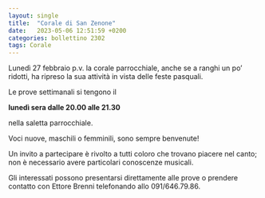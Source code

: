 ```yaml
---
layout: single
title:  "Corale di San Zenone"
date:   2023-05-06 12:51:59 +0200
categories: bollettino 2302
tags: Corale
---
```


Lunedì 27 febbraio p.v. la corale parrocchiale, anche se a ranghi un po’ ridotti, ha ripreso la sua attività in vista delle feste pasquali.

Le prove settimanali si tengono il

**lunedì sera dalle 20.00 alle 21.30**

nella saletta parrocchiale.

Voci nuove, maschili o femminili, sono sempre benvenute!

Un invito a partecipare è rivolto a tutti coloro che trovano piacere nel canto; non è necessario avere particolari conoscenze musicali.

Gli interessati possono presentarsi direttamente alle prove
o prendere contatto con Ettore Brenni telefonando allo 091/646.79.86.

